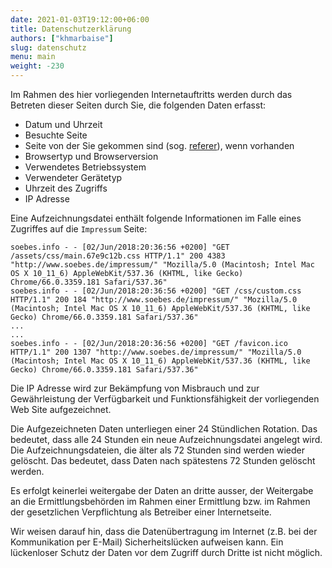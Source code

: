 ```yaml
---
date: 2021-01-03T19:12:00+06:00
title: Datenschutzerklärung
authors: ["khmarbaise"]
slug: datenschutz
menu: main
weight: -230
---
```

Im Rahmen des hier vorliegenden Internetauftritts werden durch das Betreten dieser Seiten durch Sie, die folgenden Daten erfasst:

 * Datum und Uhrzeit
 * Besuchte Seite
 * Seite von der Sie gekommen sind (sog. [referer](https://de.wikipedia.org/wiki/Referrer)), wenn vorhanden
 * Browsertyp und Browserversion
 * Verwendetes Betriebssystem
 * Verwendeter Gerätetyp
 * Uhrzeit des Zugriffs
 * IP Adresse

Eine Aufzeichnungsdatei enthält folgende Informationen im Falle eines Zugriffes
auf die `Impressum` Seite:
```
soebes.info - - [02/Jun/2018:20:36:56 +0200] "GET /assets/css/main.67e9c12b.css HTTP/1.1" 200 4383 "http://www.soebes.de/impressum/" "Mozilla/5.0 (Macintosh; Intel Mac OS X 10_11_6) AppleWebKit/537.36 (KHTML, like Gecko) Chrome/66.0.3359.181 Safari/537.36"
soebes.info - - [02/Jun/2018:20:36:56 +0200] "GET /css/custom.css HTTP/1.1" 200 184 "http://www.soebes.de/impressum/" "Mozilla/5.0 (Macintosh; Intel Mac OS X 10_11_6) AppleWebKit/537.36 (KHTML, like Gecko) Chrome/66.0.3359.181 Safari/537.36"
...
...
soebes.info - - [02/Jun/2018:20:36:56 +0200] "GET /favicon.ico HTTP/1.1" 200 1307 "http://www.soebes.de/impressum/" "Mozilla/5.0 (Macintosh; Intel Mac OS X 10_11_6) AppleWebKit/537.36 (KHTML, like Gecko) Chrome/66.0.3359.181 Safari/537.36"
```

Die IP Adresse wird zur Bekämpfung von Misbrauch und zur Gewährleistung der Verfügbarkeit 
und Funktionsfähigkeit der vorliegenden Web Site aufgezeichnet.

Die Aufgezeichneten Daten unterliegen einer 24 Stündlichen Rotation. Das
bedeutet, dass alle 24 Stunden ein neue Aufzeichnungsdatei angelegt wird. Die
Aufzeichnungsdateien, die älter als 72 Stunden sind werden wieder gelöscht. Das
bedeutet, dass Daten nach spätestens 72 Stunden gelöscht werden.


Es erfolgt keinerlei weitergabe der Daten an dritte ausser, der Weitergabe an
die Ermittlungsbehörden im Rahmen einer Ermittlung bzw. im Rahmen der
gesetzlichen Verpflichtung als Betreiber einer Internetseite.

Wir weisen darauf hin, dass die Datenübertragung im Internet (z.B. bei der
Kommunikation per E-Mail) Sicherheitslücken aufweisen kann. Ein lückenloser
Schutz der Daten vor dem Zugriff durch Dritte ist nicht möglich.
